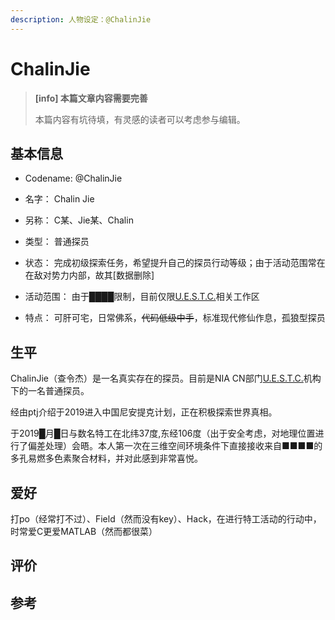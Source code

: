 ```yaml
---
description: 人物设定：@ChalinJie
---
```


# ChalinJie

> **[info] 本篇文章内容需要完善**
>
> 本篇内容有坑待填，有灵感的读者可以考虑参与编辑。

## 基本信息

- Codename: @ChalinJie

- 名字： Chalin Jie

- 另称： C某、Jie某、Chalin

- 类型： 普通探员

- 状态： 完成初级探索任务，希望提升自己的探员行动等级；由于活动范围常在在敌对势力内部，故其[数据删除]

- 活动范围： 由于████限制，目前仅限[U.E.S.T.C.](/setting/entity/UESTC-Org.md)相关工作区

- 特点： 可肝可宅，日常佛系，~~代码低级中手~~，标准现代修仙作息，孤狼型探员

## 生平

ChalinJie（查令杰）是一名真实存在的探员。目前是NIA CN部门[U.E.S.T.C.](/setting/entity/UESTC-Org.md)机构下的一名普通探员。

经由ptj介绍于2019进入中国尼安提克计划，正在积极探索世界真相。

于2019█月█日与数名特工在北纬37度,东经106度（出于安全考虑，对地理位置进行了偏差处理）会晤。本人第一次在三维空间环境条件下直接接收来自■■■■的多孔易燃多色素聚合材料，并对此感到非常喜悦。


## 爱好

打po（经常打不过）、Field（然而没有key）、Hack，在进行特工活动的行动中，时常爱C更爱MATLAB（然而都很菜）

## 评价


## 参考
